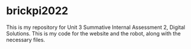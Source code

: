 # brickpi2022
This is my repository for Unit 3 Summative Internal Assessment 2, Digital Solutions. This is my code for the website and the robot, along with the necessary files.
